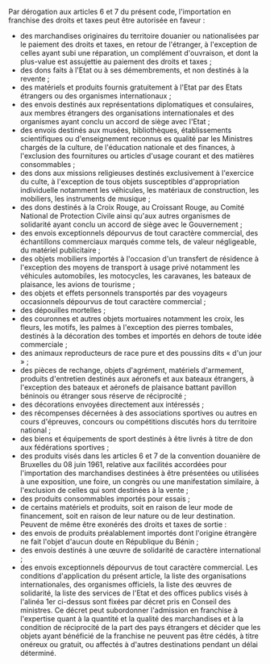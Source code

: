 Par dérogation aux articles 6 et 7 du présent
code, l'importation en franchise des droits et taxes peut être
autorisée en faveur :
- des marchandises originaires du territoire douanier ou nationalisées
par le paiement des droits et taxes, en retour de l'étranger, à
l'exception de celles ayant subi une réparation, un complément
d'ouvraison, et dont la plus-value est assujettie au paiement des
droits et taxes ;
- des dons faits à l'Etat ou à ses démembrements, et non destinés à la
revente ;
- des matériels et produits fournis gratuitement à l'Etat par des Etats
étrangers ou des organismes internationaux ;
- des envois destinés aux représentations diplomatiques et consulaires,
aux membres étrangers des organisations internationales et des
organismes ayant conclu un accord de siège avec l'Etat ;
- des envois destinés aux musées, bibliothèques, établissements
scientifiques ou d'enseignement reconnus es qualité par les Ministres
chargés de la culture, de l'éducation nationale et des finances, à
l'exclusion des fournitures ou articles d'usage courant et des
matières consommables ;
- des dons aux missions religieuses destinés exclusivement à l'exercice
du culte, à l'exception de tous objets susceptibles d'appropriation
individuelle notamment les véhicules, les matériaux de construction,
les mobiliers, les instruments de musique ;
- des dons destinés à la Croix Rouge, au Croissant Rouge, au Comité
National de Protection Civile ainsi qu'aux autres organismes de
solidarité ayant conclu un accord de siège avec le Gouvernement ;
- des envois exceptionnels dépourvus de tout caractère commercial, des
échantillons commerciaux marqués comme tels, de valeur négligeable, du
matériel publicitaire ;
- des objets mobiliers importés à l'occasion d'un transfert de résidence
à l'exception des moyens de transport à usage privé notamment les
véhicules automobiles, les motocycles, les caravanes, les bateaux de
plaisance, les avions de tourisme ;
- des objets et effets personnels transportés par des voyageurs
occasionnels dépourvus de tout caractère commercial ;
- des dépouilles mortelles ;
- des couronnes et autres objets mortuaires notamment les croix, les
fleurs, les motifs, les palmes à l'exception des pierres tombales,
destinés à la décoration des tombes et importés en dehors de toute
idée commerciale ;
- des animaux reproducteurs de race pure et des poussins dits « d'un
jour » ;
- des pièces de rechange, objets d'agrément, matériels d'armement,
produits d'entretien destinés aux aéronefs et aux bateaux étrangers, à
l'exception des bateaux et aéronefs de plaisance battant pavillon
béninois ou étranger sous réserve de réciprocité ;
- des décorations envoyées directement aux intéressés ;
- des récompenses décernées à des associations sportives ou autres en
cours d'épreuves, concours ou compétitions discutés hors du territoire
national ;
- des biens et équipements de sport destinés à être livrés à titre de
don aux fédérations sportives ;
- des produits visés dans les articles 6 et 7 de la convention douanière
de Bruxelles du 08 juin 1961, relative aux facilités accordées pour
l'importation des marchandises destinées à être présentées ou
utilisées à une exposition, une foire, un congrès ou une manifestation
similaire, à l'exclusion de celles qui sont destinées à la vente ;
- des produits consommables importés pour essais ;
- de certains matériels et produits, soit en raison de leur mode de
financement, soit en raison de leur nature ou de leur destination.
Peuvent de même être exonérés des droits et taxes de sortie :
- des envois de produits préalablement importés dont l'origine étrangère
ne fait l'objet d'aucun doute en République du Bénin ;
- des envois destinés à une œuvre de solidarité de caractère
international ;
- des envois exceptionnels dépourvus de tout caractère commercial.
Les conditions d'application du présent article, la liste des
organisations internationales, des organismes officiels, la liste des
œuvres de solidarité, la liste des services de l'Etat et des offices
publics visés à l'alinéa 1er  ci-dessus sont fixées par décret pris en
Conseil des ministres.
Ce décret peut subordonner l'admission en franchise à l'expertise quant
à la quantité et la qualité des marchandises et à la condition de
réciprocité de la part des pays étrangers et décider que les objets
ayant bénéficié de la franchise ne peuvent pas être cédés, à titre
onéreux ou gratuit, ou affectés à d'autres destinations pendant un
délai déterminé.